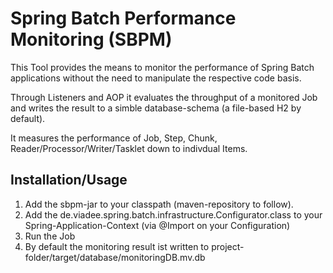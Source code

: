 # Spring Batch Performance Monitoring (SBPM)
This Tool provides the means to monitor the performance of Spring Batch applications without the need to manipulate the respective code basis.

Through Listeners and AOP it evaluates the throughput of a monitored Job and writes the result to a simble database-schema (a file-based H2 by default).

It measures the performance of Job, Step, Chunk, Reader/Processor/Writer/Tasklet down to indivdual Items.

## Installation/Usage

1. Add the sbpm-jar to your classpath (maven-repository to follow).
2. Add the de.viadee.spring.batch.infrastructure.Configurator.class to your Spring-Application-Context (via @Import on your Configuration) 
3. Run the Job
4. By default the monitoring result ist written to project-folder/target/database/monitoringDB.mv.db
